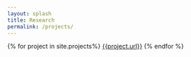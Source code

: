 ```yaml
---
layout: splash
title: Research
permalink: /projects/
---
```

{% for project in site.projects%}
<a href="{{project.url}}">{{project.url}}</a>
{% endfor %}